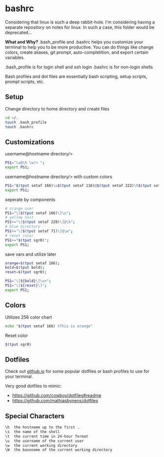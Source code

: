 # bashrc

Considering that linux is such a deep rabbit-hole. I'm considering having a separate repository on notes for linux. In such a case, this folder would be deprecated...

**What and Why?**
.bash_profile and .bashrc helps you customize your terminal to help you to be more productive. You can do things like change colors, create aliases, git prompt, auto-completition, and export certain variables.

.bash_profile is for login shell and ssh login
.bashrc is for non-login shells

Bash profiles and dot files are essentially bash scripting, setup scripts, prompt scripts, etc.

## Setup
Change directory to home directory and create files
```bash
cd ~/.
touch .bash_profile
touch .bashrc
```

## Customizations

username@hostname directory/>
```bash
PS1="\u@\h \w/> ";
export PS1;
```

username@hostname directory/> with custom colors
```bash
PS1="$(tput setaf 166)\u$(tput setaf 116)@$(tput setaf 222)\h$(tput setaf 123) \w$(tput setaf sgr0)/> ";
export PS1;
```

seperate by components
```bash
# orange user
PS1="\[$(tput setaf 166)\]\u";
# yellow host
PS1+="\[$(tput setaf 228)\]@\h";
# blue directory
PS1+="\[$(tput setaf 71)\]@\w";
# reset color
PS1+="$(tput sgr0)";
export PS1;
```

save vars and utilize later
```bash
orange=$(tput setaf 166);
bold=$(tput bold);
reset=$(tput sgr0);

PS1="\[${bold}\]\u>";
PS1="\[${reset}\]";
export PS1;
```

## Colors

Utilizes 256 color chart
```bash
echo "$(tput setaf 166) tThis is orange"
```

Reset color
```bash
$(tput sgr0)
```

## Dotfiles
Check out [github.io](https://dotfiles.github.io/inspiration/) for some popular dotfiles or bash profiles to use for your terminal.

Very good dotfiles to mimic:
- https://github.com/cowboy/dotfiles#readme
- https://github.com/mathiasbynens/dotfiles

## Special Characters

```bash
\h  the hostname up to the first .
\s  the name of the shell
\t  the current time in 24-hour format
\u  the username of the current user
\w  the current working directory
\W  the basename of the current working directory
```